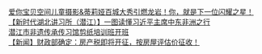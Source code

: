   
[爱你宝贝空间儿童摄影&amp;蒂莉娅百城大秀引燃龙岩！你，就是下一位闪耀之星！](http://www.dianyue.me/archives/776/jhxzswm1rw8cpc1d/)  
[【新时代湖北讲习所（潜江）】一图读懂习近平主席中东非洲之行](http://www.dianyue.me/archives/568/883blfjxw7kmadej/)  
[潜江市非遗传承传习馆剪纸培训班开班](http://www.dianyue.me/archives/918/sor5tg89nlm4gpwk/)  
[【新闻】财政部确定：房产税即将开征，按房屋评估价征收！](http://www.dianyue.me/archives/554/6c1si8c9isitmw6c/)
